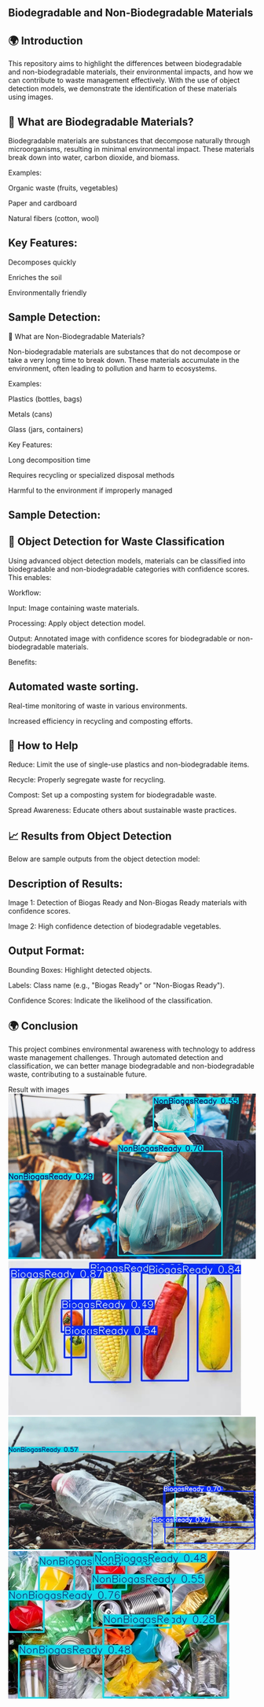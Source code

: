 ## Biodegradable and Non-Biodegradable Materials

## 🌍 Introduction

This repository aims to highlight the differences between biodegradable and non-biodegradable materials, their environmental impacts, and how we can contribute to waste management effectively. With the use of object detection models, we demonstrate the identification of these materials using images.

## 🌿 What are Biodegradable Materials?

Biodegradable materials are substances that decompose naturally through microorganisms, resulting in minimal environmental impact. These materials break down into water, carbon dioxide, and biomass.

Examples:

Organic waste (fruits, vegetables)

Paper and cardboard

Natural fibers (cotton, wool)

## Key Features:

Decomposes quickly

Enriches the soil

Environmentally friendly

## Sample Detection:

🔷 What are Non-Biodegradable Materials?

Non-biodegradable materials are substances that do not decompose or take a very long time to break down. These materials accumulate in the environment, often leading to pollution and harm to ecosystems.

Examples:

Plastics (bottles, bags)

Metals (cans)

Glass (jars, containers)

Key Features:

Long decomposition time

Requires recycling or specialized disposal methods

Harmful to the environment if improperly managed

## Sample Detection:


## 🔢 Object Detection for Waste Classification

Using advanced object detection models, materials can be classified into biodegradable and non-biodegradable categories with confidence scores. This enables:

Workflow:

Input: Image containing waste materials.

Processing: Apply object detection model.

Output: Annotated image with confidence scores for biodegradable or non-biodegradable materials.

Benefits:

## Automated waste sorting.

Real-time monitoring of waste in various environments.

Increased efficiency in recycling and composting efforts.

## 🚜 How to Help

Reduce: Limit the use of single-use plastics and non-biodegradable items.

Recycle: Properly segregate waste for recycling.

Compost: Set up a composting system for biodegradable waste.

Spread Awareness: Educate others about sustainable waste practices.

## 📈 Results from Object Detection

Below are sample outputs from the object detection model:


## Description of Results:

Image 1: Detection of Biogas Ready and Non-Biogas Ready materials with confidence scores.

Image 2: High confidence detection of biodegradable vegetables.

## Output Format:

Bounding Boxes: Highlight detected objects.

Labels: Class name (e.g., "Biogas Ready" or "Non-Biogas Ready").

Confidence Scores: Indicate the likelihood of the classification.

## 🌍 Conclusion

This project combines environmental awareness with technology to address waste management challenges. Through automated detection and classification, we can better manage biodegradable and non-biodegradable waste, contributing to a sustainable future.

Result with images
![alt text](Solid-Waste.jpg)![alt text](OIP.jpg)
![alt text](m.jpg)![alt text](mk.jpg)